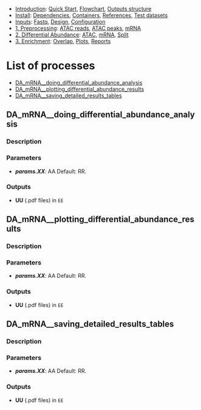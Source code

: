 

* [Introduction](/README.md): [Quick Start](/docs/1_Intro/Quick_start.md), [Flowchart](/docs/1_Intro/Flowchart.md), [Outputs structure](/docs/1_Intro/Outputs_structure.md)
* [Install](/docs/2_Install/2_Install.md): [Dependencies](/docs/2_Install/Dependencies.md), [Containers](/docs/2_Install/Containers.md), [References](/docs/2_Install/References.md), [Test datasets](/docs/2_Install/Test_datasets.md)
* [Inputs](/docs/3_Inputs/3_Inputs.md): [Fastq](/docs/3_Inputs/Fastq.md), [Design](/docs/3_Inputs/Design.md), [Configuration](/docs/3_Inputs/Configuration.md)
* [1. Preprocessing](/docs/4_Prepro/4_Prepro.md): [ATAC reads](/docs/4_Prepro/ATAC_reads.md), [ATAC peaks](/docs/4_Prepro/ATAC_peaks.md), [mRNA](/docs/4_Prepro/mRNA.md)
* [2. Differential Abundance](/docs/5_DA/5_DA.md): [ATAC](/docs/5_DA/DA_ATAC.md), [mRNA](/docs/5_DA/DA_mRNA.md), [Split](/docs/5_DA/Split.md)
* [3. Enrichment](/docs/6_Enrich/6_Enrich.md): [Overlap](/docs/6_Enrich/Overlap.md), [Plots](/docs/6_Enrich/Plots.md), [Reports](/docs/6_Enrich/Reports.md)

[](END_OF_MENU)


# List of processes

  - [DA_mRNA__doing_differential_abundance_analysis](#DA_mRNA__doing_differential_abundance_analysis)
  - [DA_mRNA__plotting_differential_abundance_results](#DA_mRNA__plotting_differential_abundance_results)
  - [DA_mRNA__saving_detailed_results_tables](#DA_mRNA__saving_detailed_results_tables)


## DA_mRNA__doing_differential_abundance_analysis

### Description

### Parameters
- **_params.XX_**: AA Default: RR.

### Outputs
- **UU** (.pdf files) in `EE`


## DA_mRNA__plotting_differential_abundance_results

### Description

### Parameters
- **_params.XX_**: AA Default: RR.

### Outputs
- **UU** (.pdf files) in `EE`


## DA_mRNA__saving_detailed_results_tables

### Description

### Parameters
- **_params.XX_**: AA Default: RR.

### Outputs
- **UU** (.pdf files) in `EE`


